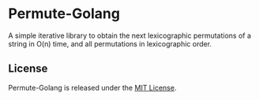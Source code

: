 Permute-Golang
==============

A simple iterative library to obtain the next lexicographic permutations of a string in O(n) time, and all permutations in lexicographic order.

## License

Permute-Golang is released under the [MIT License](http://www.opensource.org/licenses/MIT).
